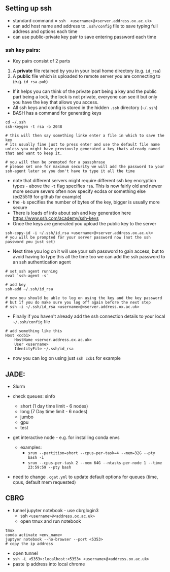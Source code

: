 ## Setting up ssh 

- standard command = `ssh  <username>@<server.address.ox.ac.uk>`
- can add host name and address to `.ssh/config` file to save typing full address and options each time 
- can use public-private key pair to save entering password each time 

### ssh key pairs: 

- Key pairs consist of 2 parts 
1. A **private** file retained by you in your local home directory (e.g. `id_rsa`)
2. A **public** file which is uploaded to remote server you are connecting to (e.g. `id_rsa.pub`) 

- If it helps you can think of the private part being a key and the public part being a lock, the lock is not private, everyone can see it but only you have the key that allows you access.
- All ssh keys and config is stored in the hidden `.ssh` directory (`~/.ssh`)
- BASH has a command for generating keys 
```
cd ~/.ssh
ssh-keygen -t rsa -b 2048

# this will then say something linke enter a file in which to save the key
# its usually fine just to press enter and use the default file name unless you might have previously generated a key thats already named that and want to keep it.

# you will then be prompted for a passphrase
# please set one for maximum security we will add the password to your ssh-agent later so you don't have to type it all the time 
```

- note that different servers might require different ssh key encryption types - above the `-t` flag specifies `rsa`. This is now fairly old and newer more secure severs often now specify ecdsa  or something else (ed25519 for github for example)
- the `-b` specifies the number of bytes of the key, bigger is usually more secure  
- There is loads of info about ssh and key generation here https://www.ssh.com/academy/ssh-keys
- Once the keys are generated you upload the public key to the server 
```
ssh-copy-id -i ~/.ssh/id_rsa <username>@<server.address.ox.ac.uk>
# you will be prompted for your server password now (not the ssh password you just set)
```
- Next time you log on it will use your ssh password to gain access, but to avoid having to type this all the time too we can add the ssh password to an ssh authentication agent 
```
# set ssh agent running 
eval `ssh-agent -s`

# add key 
ssh-add ~/.ssh/id_rsa

# now you should be able to log on using the key and the key password
# but if you do make sure you log off again before the next step  
# ssh -i ~/.ssh/id_rsa <username>@<server.address.ox.ac.uk>            
```
- Finally if you haven't already add the ssh connection details to your local `~/.ssh/config` file 
```
# add something like this 
Host <ccb1>
    HostName <server.address.ox.ac.uk>
    User <username>
    IdentityFile ~/.ssh/id_rsa
```
- now you can log on using just `ssh ccb1` for example


## JADE: 
- Slurm 
- check queues: sinfo 
    - short (1 day time limit - 6 nodes)
    - long (7 Day time limit - 6 nodes)
    - jumbo 
    - gpu 
    - test

- get interactive node - e.g. for installing conda envs 
    - examples:
        - `srun --partition=short --cpus-per-task=4 --mem=32G --pty bash -i`
        - `srun --cpus-per-task 2 --mem 64G --ntasks-per-node 1 --time 23:59:59 --pty bash`
     
- need to change `.cgat.yml` to update default options for queues (time, cpus, default mem requested)

## CBRG
- tunnel jupyter notebook - use cbrglogin3 
    - ssh `<username>@<address.ox.ac.uk>`
    - open tmux and run notebook
```
tmux
conda activate <env_name>
juptyer notebook --no-browser --port <5353>
# copy the ip address
```
  - open tunnel 
  - `ssh -L <5353>:localhost:<5353> <username>@<address.ox.ac.uk>`
  - paste ip address into local chrome 


